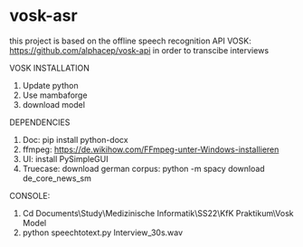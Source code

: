 # vosk-asr
this project is based on the offline speech recognition API VOSK: https://github.com/alphacep/vosk-api in order to transcibe interviews 

VOSK INSTALLATION

1) Update python 
2) Use mambaforge
3) download model

DEPENDENCIES
 1) Doc: pip install python-docx
 2) ffmpeg: https://de.wikihow.com/FFmpeg-unter-Windows-installieren 
 3) UI: install PySimpleGUI
 4) Truecase: download german corpus: python -m spacy download de_core_news_sm

CONSOLE: 
1) Cd Documents\Study\Medizinische Informatik\SS22\KfK Praktikum\Vosk Model
2) python speechtotext.py Interview_30s.wav

